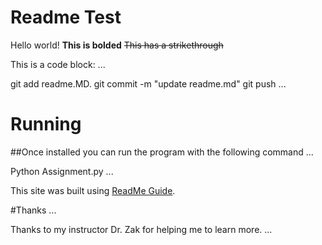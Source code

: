 # Readme Test
Hello world! **This is bolded**
~~This has a strikethrough~~

This is a code block:
... 

git add readme.MD.
git commit -m "update readme.md"
git push
...

# Running
##Once installed you can run the program with the following command
...

Python Assignment.py
...


This site was built using [ReadMe Guide](https://docs.github.com/en/github/writing-on-github/basic-writing-and-formatting-syntax).

#Thanks
...

Thanks to my instructor Dr. Zak for helping me to learn more. 
...